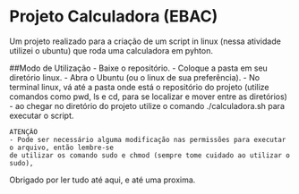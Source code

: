 # Projeto Calculadora (EBAC)
 Um projeto realizado para a criação de um script in linux (nessa atividade utilizei o ubuntu) 
 que roda uma calculadora em pyhton.

##Modo de Utilização
    - Baixe o repositório.
    - Coloque a pasta em seu diretório linux.
    - Abra o Ubuntu (ou o linux de sua preferência).
    - No terminal linux, vá até a pasta onde está o repositório do projeto 
    (utilize comandos como pwd, ls e cd, para se localizar e mover entre as diretórios)
    - ao chegar no diretório do projeto utilize o comando ./calculadora.sh para executar
    o script.
    
    ATENÇÂO
    - Pode ser necessário alguma modificação nas permissões para executar o arquivo, então lembre-se
    de utilizar os comando sudo e chmod (sempre tome cuidado ao utilizar o sudo),

Obrigado por ler tudo até aqui, e até uma proxima.
